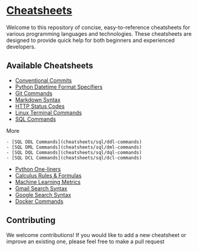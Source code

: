 # [Cheatsheets](https://ashababnoor.github.io/cheatsheets/)

Welcome to this repository of concise, easy-to-reference cheatsheets for various programming languages and technologies. These cheatsheets are designed to provide quick help for both beginners and experienced developers.


## Available Cheatsheets

- [Conventional Commits](cheatsheets/conventional-commits)
- [Python Datetime Format Specifiers](cheatsheets/datetime-format-specifiers)
- [Git Commands](cheatsheets/git-commands)
- [Markdown Syntax](cheatsheets/markdown-syntax)
- [HTTP Status Codes](cheatsheets/http-status-codes)
- [Linux Terminal Commands](cheatsheets/linux-terminal-commands)
- [SQL Commands](cheatsheets/sql-commands) 

<detail> <summary>More</summary>

    - [SQL DDL Commands](cheatsheets/sql/ddl-commands)
    - [SQL DML Commands](cheatsheets/sql/dml-commands)
    - [SQL DQL Commands](cheatsheets/sql/dql-commands)
    - [SQL DCL Commands](cheatsheets/sql/dcl-commands)
    
</detail>

- [Python One-liners](cheatsheets/python-one-liners)
- [Calculus Rules & Formulas](cheatsheets/calculus)
- [Machine Learning Metrics](cheatsheets/machine-learning-metrics)
- [Gmail Search Syntax](cheatsheets/gmail-search-syntax)
- [Google Search Syntax](cheatsheets/google-search-syntax)
- [Docker Commands](cheatsheets/docker-commands)


## Contributing

We welcome contributions! If you would like to add a new cheatsheet or improve an existing one, please feel free to make a pull request